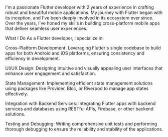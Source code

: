 I'm a passionate Flutter developer with 2 years of experience in crafting robust and beautiful mobile applications. My journey with Flutter began with its inception, and I've been deeply involved in its ecosystem ever since. Over the years, I've honed my skills in building cross-platform mobile apps that deliver seamless user experiences.

What I Do
As a Flutter developer, I specialize in:

Cross-Platform Development: Leveraging Flutter's single codebase to build apps for both Android and iOS platforms, ensuring consistency and efficiency in development.

UI/UX Design: Designing intuitive and visually appealing user interfaces that enhance user engagement and satisfaction.

State Management: Implementing efficient state management solutions using packages like Provider, Bloc, or Riverpod to manage app states effectively.

Integration with Backend Services: Integrating Flutter apps with backend services and databases using RESTful APIs, Firebase, or other backend solutions.

Testing and Debugging: Writing comprehensive unit tests and performing thorough debugging to ensure the reliability and stability of the applications.
